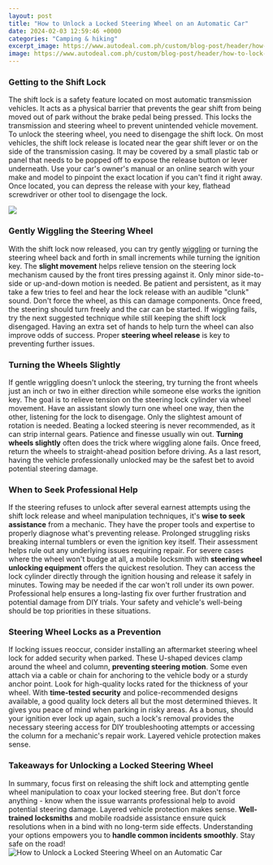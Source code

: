 ```yaml
---
layout: post
title: "How to Unlock a Locked Steering Wheel on an Automatic Car"
date: 2024-02-03 12:59:46 +0000
categories: "Camping & hiking"
excerpt_image: https://www.autodeal.com.ph/custom/blog-post/header/how-to-lock-and-unlock-your-cars-steering-wheel-60f14dd663b93.jpg
image: https://www.autodeal.com.ph/custom/blog-post/header/how-to-lock-and-unlock-your-cars-steering-wheel-60f14dd663b93.jpg
---
```


### Getting to the Shift Lock
The shift lock is a safety feature located on most automatic transmission vehicles. It acts as a physical barrier that prevents the gear shift from being moved out of park without the brake pedal being pressed. This locks the transmission and steering wheel to prevent unintended vehicle movement. To unlock the steering wheel, you need to disengage the shift lock. 
On most vehicles, the shift lock release is located near the gear shift lever or on the side of the transmission casing. It may be covered by a small plastic tab or panel that needs to be popped off to expose the release button or lever underneath. Use your car's owner's manual or an online search with your make and model to pinpoint the exact location if you can't find it right away. Once located, you can depress the release with your key, flathead screwdriver or other tool to disengage the lock.

![](https://i.ytimg.com/vi/d9dEOtFgKDc/maxresdefault.jpg)
### Gently Wiggling the Steering Wheel 
With the shift lock now released, you can try gently [wiggling](https://fistore.mysenprints.com/collection/adamek) or turning the steering wheel back and forth in small increments while turning the ignition key. The **slight movement** helps relieve tension on the steering lock mechanism caused by the front tires pressing against it. Only minor side-to-side or up-and-down motion is needed. Be patient and persistent, as it may take a few tries to feel and hear the lock release with an audible "clunk" sound. 
Don't force the wheel, as this can damage components. Once freed, the steering should turn freely and the car can be started. If wiggling fails, try the next suggested technique while still keeping the shift lock disengaged. Having an extra set of hands to help turn the wheel can also improve odds of success. Proper **steering wheel release** is key to preventing further issues.
### Turning the Wheels Slightly
If gentle wriggling doesn't unlock the steering, try turning the front wheels just an inch or two in either direction while someone else works the ignition key. The goal is to relieve tension on the steering lock cylinder via wheel movement. Have an assistant slowly turn one wheel one way, then the other, listening for the lock to disengage. Only the slightest amount of rotation is needed. 
Beating a locked steering is never recommended, as it can strip internal gears. Patience and finesse usually win out. **Turning wheels slightly** often does the trick where wiggling alone fails. Once freed, return the wheels to straight-ahead position before driving. As a last resort, having the vehicle professionally unlocked may be the safest bet to avoid potential steering damage.
### When to Seek Professional Help
If the steering refuses to unlock after several earnest attempts using the shift lock release and wheel manipulation techniques, it's **wise to seek assistance** from a mechanic. They have the proper tools and expertise to properly diagnose what's preventing release. Prolonged struggling risks breaking internal tumblers or even the ignition key itself. Their assessment helps rule out any underlying issues requiring repair.
For severe cases where the wheel won't budge at all, a mobile locksmith with **steering wheel unlocking equipment** offers the quickest resolution. They can access the lock cylinder directly through the ignition housing and release it safely in minutes. Towing may be needed if the car won't roll under its own power. Professional help ensures a long-lasting fix over further frustration and potential damage from DIY trials. Your safety and vehicle's well-being should be top priorities in these situations.
### Steering Wheel Locks as a Prevention 
If locking issues reoccur, consider installing an aftermarket steering wheel lock for added security when parked. These U-shaped devices clamp around the wheel and column, **preventing steering motion**. Some even attach via a cable or chain for anchoring to the vehicle body or a sturdy anchor point. Look for high-quality locks rated for the thickness of your wheel. 
With **time-tested security** and police-recommended designs available, a good quality lock deters all but the most determined thieves. It gives you peace of mind when parking in risky areas. As a bonus, should your ignition ever lock up again, such a lock's removal provides the necessary steering access for DIY troubleshooting attempts or accessing the column for a mechanic's repair work. Layered vehicle protection makes sense.
### Takeaways for Unlocking a Locked Steering Wheel
In summary, focus first on releasing the shift lock and attempting gentle wheel manipulation to coax your locked steering free. But don't force anything - know when the issue warrants professional help to avoid potential steering damage. Layered vehicle protection makes sense. **Well-trained locksmiths** and mobile roadside assistance ensure quick resolutions when in a bind with no long-term side effects. Understanding your options empowers you to **handle common incidents smoothly**. Stay safe on the road!
![How to Unlock a Locked Steering Wheel on an Automatic Car](https://www.autodeal.com.ph/custom/blog-post/header/how-to-lock-and-unlock-your-cars-steering-wheel-60f14dd663b93.jpg)